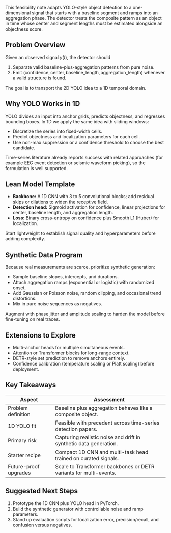 This feasibility note adapts YOLO-style object detection to a one-dimensional signal that starts with a baseline segment and ramps into an aggregation phase. The detector treats the composite pattern as an object in time whose center and segment lengths must be estimated alongside an objectness score.

## Problem Overview

Given an observed signal $y(t)$, the detector should

1. Separate valid baseline-plus-aggregation patterns from pure noise.
2. Emit $(\text{confidence}, \text{center}, \text{baseline\_length}, \text{aggregation\_length})$ whenever a valid structure is found.

The goal is to transport the 2D YOLO idea to a 1D temporal domain.

## Why YOLO Works in 1D

YOLO divides an input into anchor grids, predicts objectness, and regresses bounding boxes. In 1D we apply the same idea with sliding windows:

- Discretize the series into fixed-width cells.
- Predict objectness and localization parameters for each cell.
- Use non-max suppression or a confidence threshold to choose the best candidate.

Time-series literature already reports success with related approaches (for example EEG event detection or seismic waveform picking), so the formulation is well supported.

## Lean Model Template

- **Backbone:** A 1D CNN with 3 to 5 convolutional blocks; add residual skips or dilations to widen the receptive field.
- **Detection head:** Sigmoid activation for confidence, linear projections for center, baseline length, and aggregation length.
- **Loss:** Binary cross-entropy on confidence plus Smooth L1 (Huber) for localization.

Start lightweight to establish signal quality and hyperparameters before adding complexity.

## Synthetic Data Program

Because real measurements are scarce, prioritize synthetic generation:

- Sample baseline slopes, intercepts, and durations.
- Attach aggregation ramps (exponential or logistic) with randomized onset.
- Add Gaussian or Poisson noise, random clipping, and occasional trend distortions.
- Mix in pure noise sequences as negatives.

Augment with phase jitter and amplitude scaling to harden the model before fine-tuning on real traces.

## Extensions to Explore

- Multi-anchor heads for multiple simultaneous events.
- Attention or Transformer blocks for long-range context.
- DETR-style set prediction to remove anchors entirely.
- Confidence calibration (temperature scaling or Platt scaling) before deployment.

## Key Takeaways

| Aspect               | Assessment                                                        |
| -------------------- | ----------------------------------------------------------------- |
| Problem definition   | Baseline plus aggregation behaves like a composite object.        |
| 1D YOLO fit          | Feasible with precedent across time-series detection papers.      |
| Primary risk         | Capturing realistic noise and drift in synthetic data generation. |
| Starter recipe       | Compact 1D CNN and multi-task head trained on curated signals.    |
| Future-proof upgrades| Scale to Transformer backbones or DETR variants for multi-events. |

## Suggested Next Steps

1. Prototype the 1D CNN plus YOLO head in PyTorch.
2. Build the synthetic generator with controllable noise and ramp parameters.
3. Stand up evaluation scripts for localization error, precision/recall, and confusion versus negatives.
